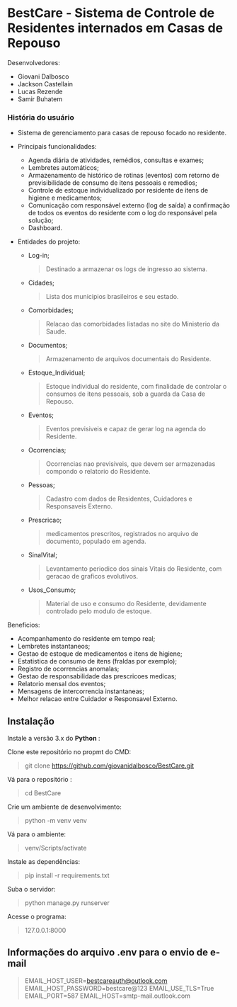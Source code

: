 # BestCare - Sistema de Controle de Residentes internados em Casas de Repouso

Desenvolvedores:
- Giovani Dalbosco
- Jackson Castellain
- Lucas Rezende
- Samir Buhatem

### História do usuário
- Sistema de gerenciamento para casas de repouso focado no residente. 
- Principais funcionalidades:
  - Agenda diária de atividades, remédios, consultas e exames;
  - Lembretes automáticos;
  - Armazenamento de histórico de rotinas (eventos) com retorno de previsibilidade de consumo de itens pessoais e remedios;
  - Controle de estoque individualizado por residente de itens de higiene e medicamentos;
  - Comunicação com responsável externo (log de saída) a confirmação de todos os eventos do residente com o log do responsável pela solução;
  - Dashboard.

- Entidades do projeto:
  - Log-in;
    > Destinado a armazenar os logs de ingresso ao sistema.
  - Cidades;
    > Lista dos municipios brasileiros e seu estado.
  - Comorbidades;
    > Relacao das comorbidades listadas no site do Ministerio da Saude.
  - Documentos;
    > Armazenamento de arquivos documentais do Residente.
  - Estoque_Individual;
    > Estoque individual do residente, com finalidade de controlar o consumos de itens pessoais, sob a guarda da Casa de Repouso.
  - Eventos;
    > Eventos previsiveis e capaz de gerar log na agenda do Residente.
  - Ocorrencias;
    > Ocorrencias nao previsiveis, que devem ser armazenadas compondo o relatorio do Residente.
  - Pessoas;
    > Cadastro com dados de Residentes, Cuidadores e Responsaveis Externo.
  - Prescricao;
    > medicamentos prescritos, registrados no arquivo de documento, populado em agenda. 
  - SinalVital;
    > Levantamento periodico dos sinais Vitais do Residente, com geracao de graficos evolutivos.
  - Usos_Consumo;
    > Material de uso e consumo do Residente, devidamente controlado pelo modulo de estoque.

Beneficios:
  - Acompanhamento do residente em tempo real;
  - Lembretes instantaneos;
  - Gestao de estoque de medicamentos e itens de higiene;
  - Estatistica de consumo de itens (fraldas por exemplo);
  - Registro de ocorrencias anomalas;
  - Gestao de responsabilidade das prescricoes medicas;
  - Relatorio mensal dos eventos;
  - Mensagens de intercorrencia instantaneas;
  - Melhor relacao entre Cuidador e Responsavel Externo.

## Instalação

Instale a versão 3.x do **Python** :

Clone este repositório no propmt do CMD: 
>git clone https://github.com/giovanidalbosco/BestCare.git

Vá para o repositório :
>cd BestCare

Crie um ambiente de desenvolvimento: 
> python -m venv venv

Vá para o ambiente:
> venv/Scripts/activate

Instale as dependências:
> pip install -r requirements.txt

Suba o servidor: 
> python manage.py runserver

Acesse o programa:
> 127.0.0.1:8000


## Informações do arquivo .env para o envio de e-mail

>EMAIL_HOST_USER=bestcareauth@outlook.com
>EMAIL_HOST_PASSWORD=bestcare@123
>EMAIL_USE_TLS=True
>EMAIL_PORT=587
>EMAIL_HOST=smtp-mail.outlook.com